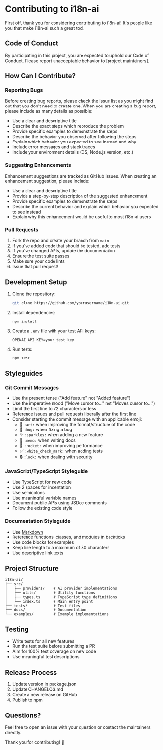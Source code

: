 # Contributing to i18n-ai

First off, thank you for considering contributing to i18n-ai! It's people like you that make i18n-ai such a great tool.

## Code of Conduct

By participating in this project, you are expected to uphold our Code of Conduct. Please report unacceptable behavior to [project maintainers].

## How Can I Contribute?

### Reporting Bugs

Before creating bug reports, please check the issue list as you might find out that you don't need to create one. When you are creating a bug report, please include as many details as possible:

- Use a clear and descriptive title
- Describe the exact steps which reproduce the problem
- Provide specific examples to demonstrate the steps
- Describe the behavior you observed after following the steps
- Explain which behavior you expected to see instead and why
- Include error messages and stack traces
- Include your environment details (OS, Node.js version, etc.)

### Suggesting Enhancements

Enhancement suggestions are tracked as GitHub issues. When creating an enhancement suggestion, please include:

- Use a clear and descriptive title
- Provide a step-by-step description of the suggested enhancement
- Provide specific examples to demonstrate the steps
- Describe the current behavior and explain which behavior you expected to see instead
- Explain why this enhancement would be useful to most i18n-ai users

### Pull Requests

1. Fork the repo and create your branch from `main`
2. If you've added code that should be tested, add tests
3. If you've changed APIs, update the documentation
4. Ensure the test suite passes
5. Make sure your code lints
6. Issue that pull request!

## Development Setup

1. Clone the repository:

   ```bash
   git clone https://github.com/yourusername/i18n-ai.git
   ```

2. Install dependencies:

   ```bash
   npm install
   ```

3. Create a `.env` file with your test API keys:

   ```env
   OPENAI_API_KEY=your_test_key
   ```

4. Run tests:
   ```bash
   npm test
   ```

## Styleguides

### Git Commit Messages

- Use the present tense ("Add feature" not "Added feature")
- Use the imperative mood ("Move cursor to..." not "Moves cursor to...")
- Limit the first line to 72 characters or less
- Reference issues and pull requests liberally after the first line
- Consider starting the commit message with an applicable emoji:
  - 🎨 `:art:` when improving the format/structure of the code
  - 🐛 `:bug:` when fixing a bug
  - ✨ `:sparkles:` when adding a new feature
  - 📝 `:memo:` when writing docs
  - 🚀 `:rocket:` when improving performance
  - ✅ `:white_check_mark:` when adding tests
  - 🔒 `:lock:` when dealing with security

### JavaScript/TypeScript Styleguide

- Use TypeScript for new code
- Use 2 spaces for indentation
- Use semicolons
- Use meaningful variable names
- Document public APIs using JSDoc comments
- Follow the existing code style

### Documentation Styleguide

- Use [Markdown](https://guides.github.com/features/mastering-markdown/)
- Reference functions, classes, and modules in backticks
- Use code blocks for examples
- Keep line length to a maximum of 80 characters
- Use descriptive link texts

## Project Structure

```
i18n-ai/
├── src/
│   ├── providers/    # AI provider implementations
│   ├── utils/        # Utility functions
│   ├── types.ts      # TypeScript type definitions
│   └── index.ts      # Main entry point
├── tests/            # Test files
├── docs/             # Documentation
└── examples/         # Example implementations
```

## Testing

- Write tests for all new features
- Run the test suite before submitting a PR
- Aim for 100% test coverage on new code
- Use meaningful test descriptions

## Release Process

1. Update version in package.json
2. Update CHANGELOG.md
3. Create a new release on GitHub
4. Publish to npm

## Questions?

Feel free to open an issue with your question or contact the maintainers directly.

Thank you for contributing! 🚀
